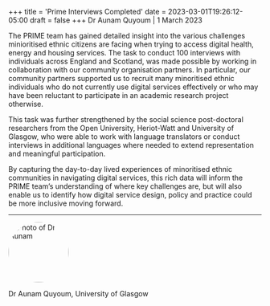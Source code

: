 +++
title = 'Prime Interviews Completed'
date = 2023-03-01T19:26:12-05:00
draft = false
+++
Dr Aunam Quyoum | 1 March 2023

The PRIME team has gained detailed insight into the various challenges minioritised ethnic citizens are facing when trying to access digital health, energy and housing services. The task to conduct 100 interviews with individuals across England and Scotland, was made possible by working in collaboration with our community organisation partners. In particular, our community partners supported us to recruit many minoritised ethnic individuals who do not currently use digital services effectively or who may have been reluctant to participate in an academic research project otherwise.

This task was further strengthened by the social science post-doctoral researchers from the Open University, Heriot-Watt and University of Glasgow, who were able to work with language translators or conduct interviews in additional languages where needed to extend representation and meaningful participation.

By capturing the day-to-day lived experiences of minoritised ethnic communities in navigating digital services, this rich data will inform the PRIME team’s understanding of where key challenges are, but will also enable us to identify how digital service design, policy and practice could be more inclusive moving forward.


---

<div class="row" style="margin-bottom:0.5em;">
  <div class="team-image col-lg-2 d-flex align-items-center justify-content-start">
    <img alt="Photo of Dr Aunam" src="/images/team/aunum.jpg" style="width:120px;height:120px;object-fit:cover;border-radius:50%;">
  </div>
</div>
<div class="row">
  <div class="team-meta col-lg-2 d-flex align-items-center justify-content-start">
    <p class="team-name mb-0" style="text-align:left;width:100%;">Dr Aunam Quyoum, University of Glasgow</p>
  </div>
</div>